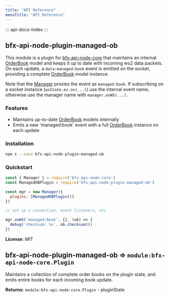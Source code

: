 ```yaml
---
title: "API Reference"
menuTitle: "API Reference"
---
```

::: api-docs-index
:::
<a id="module_bfx-api-node-plugin-managed-ob"></a>

## bfx-api-node-plugin-managed-ob
This module is a plugin for
[bfx-api-node-core](module:bfx-api-node-core) that maintains an
internal [OrderBook](module:bfx-api-node-models.OrderBook) model and
keeps it up to date with incoming ws2 data packets. On each update, a
`data:managed:book` event is emitted on the socket, providing a complete
[OrderBook](module:bfx-api-node-models.OrderBook) model instance.

Note that the [Manager](module:bfx-api-node-core.Manager) proxies the
event as `managed:book`. If subscribing on a socket instance
(`wsState.ev.on(...)`) use the internal event name, otherwise use the
manager name with `manager.onWS(...)`.

### Features

* Maintains up-to-date
  [OrderBook](module:bfx-api-node-models.OrderBook) models internally
* Emits a new 'managed:book' event with a full
  [OrderBook](module:bfx-api-node-models.OrderBook) instance on each
  update

### Installation

```bash
npm i --save bfx-api-node-plugin-managed-ob
```

### Quickstart

```js
const { Manager } = require('bfx-api-node-core')
const ManagedOBPlugin = require('bfx-api-node-plugin-managed-ob')

const mgr = new Manager({
  plugins: [ManagedOBPlugin()]
})

// set up a connection, event listeners, etc

mgr.onWS('managed:book', {}, (ob) => {
  debug('checksum: %s', ob.checksum())
})
```

**License**: MIT  
<a id="module_bfx-api-node-plugin-managed-ob"></a>

## bfx-api-node-plugin-managed-ob ⇒ <code>module:bfx-api-node-core.Plugin</code>
Maintains a collection of complete order books on the plugin state, and
emits entire books for each incoming book update.

**Returns**: <code>module:bfx-api-node-core.Plugin</code> - pluginState  
